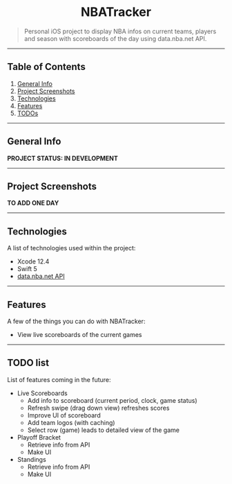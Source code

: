<h1 align="center"> NBATracker </h1>

> Personal iOS project to display NBA infos on current teams, players and season with scoreboards of the day using data.nba.net API.

<hr>

## Table of Contents
1. [General Info](#general-info)
2. [Project Screenshots](#project-screenshots)
3. [Technologies](#technologies)
4. [Features](#features)
5. [TODOs](#todo-list)

<hr>

## General Info

**PROJECT STATUS: IN DEVELOPMENT**

<hr>

## Project Screenshots

**TO ADD ONE DAY**

<hr>

## Technologies
A list of technologies used within the project:
* Xcode 12.4
* Swift 5
* [data.nba.net API](http://data.nba.net/10s/prod/v2/today.json)

<hr>

## Features

A few of the things you can do with NBATracker:

* View live scoreboards of the current games

<hr>

## TODO list

List of features coming in the future:
- Live Scoreboards
  - Add info to scoreboard (current period, clock, game status)
  - Refresh swipe (drag down view) refreshes scores
  - Improve UI of scoreboard
  - Add team logos (with caching)
  - Select row (game) leads to detailed view of the game
- Playoff Bracket
  - Retrieve info from API
  - Make UI
- Standings
  - Retrieve info from API
  - Make UI
